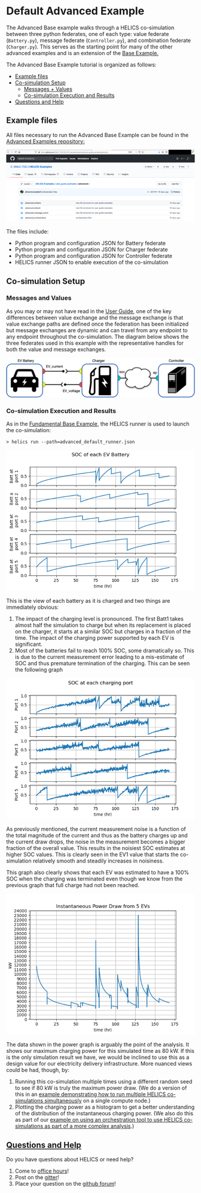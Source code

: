 # Default Advanced Example

The Advanced Base example walks through a HELICS co-simulation between three python federates, one of each type: value federate (`Battery.py`), message federate (`Controller.py`), and combination federate (`Charger.py`). This serves as the starting point for many of the other advanced examples and is an extension of the [Base Example.](../fundamental_examples/fundamental_default.md)

The Advanced Base Example tutorial is organized as follows:

- [Example files](#example-files)
- [Co-simulation Setup](#co-simulation-setup)
  - [Messages + Values](#messages-and-values)
  - [Co-simulation Execution and Results](#co-simulation-execution-and-results)
- [Questions and Help](#questions-and-help)

## Example files

All files necessary to run the Advanced Base Example can be found in the [Advanced Examples repository:](https://github.com/GMLC-TDC/HELICS-Examples/tree/main/user_guide_examples/advanced/advanced_default)

[![](https://github.com/GMLC-TDC/helics_doc_resources/raw/main/user_guide/advanced_examples_github.png)](https://github.com/GMLC-TDC/HELICS-Examples/tree/main/user_guide_examples/advanced/advanced_default)

The files include:

- Python program and configuration JSON for Battery federate
- Python program and configuration JSON for Charger federate
- Python program and configuration JSON for Controller federate
- HELICS runner JSON to enable execution of the co-simulation

## Co-simulation Setup

### Messages and Values

As you may or may not have read in the [User Guide](../../fundamental_topics/message_federates.md), one of the key differences between value exchange and the message exchange is that value exchange paths are defined once the federation has been initialized but message exchanges are dynamic and can travel from any endpoint to any endpoint throughout the co-simulation. The diagram below shows the three federates used in this example with the representative handles for both the value and message exchanges.

![](https://github.com/GMLC-TDC/helics_doc_resources/raw/main/user_guide/advanced_default_signal_topology.png)

### Co-simulation Execution and Results

As in the [Fundamental Base Example](../fundamental_examples/fundamental_default.md), the HELICS runner is used to launch the co-simulation:

```shell
> helics run --path=advanced_default_runner.json
```

![](https://github.com/GMLC-TDC/helics_doc_resources/raw/main/user_guide/advanced_default_battery_SOCs.png)

This is the view of each battery as it is charged and two things are immediately obvious:

1. The impact of the charging level is pronounced. The first Batt1 takes almost half the simulation to charge but when its replacement is placed on the charger, it starts at a similar SOC but charges in a fraction of the time. The impact of the charging power supported by each EV is significant.
2. Most of the batteries fail to reach 100% SOC, some dramatically so. This is due to the current measurement error leading to a mis-estimate of SOC and thus premature termination of the charging. This can be seen the following graph

![](https://github.com/GMLC-TDC/helics_doc_resources/raw/main/user_guide/advanced_default_estimated_SOCs.png)

As previously mentioned, the current measurement noise is a function of the total magnitude of the current and thus as the battery charges up and the current draw drops, the noise in the measurement becomes a bigger fraction of the overall value. This results in the noisiest SOC estimates at higher SOC values. This is clearly seen in the EV1 value that starts the co-simulation relatively smooth and steadily increases in noisiness.

This graph also clearly shows that each EV was estimated to have a 100% SOC when the charging was terminated even though we know from the previous graph that full charge had not been reached.

![](https://github.com/GMLC-TDC/helics_doc_resources/raw/main/user_guide/advanced_default_charging_power.png)

The data shown in the power graph is arguably the point of the analysis. It shows our maximum charging power for this simulated time as 80 kW. If this is the only simulation result we have, we would be inclined to use this as a design value for our electricity delivery infrastructure. More nuanced views could be had, though, by:

1. Running this co-simulation multiple times using a different random seed to see if 80 kW is truly the maximum power draw. (We do a version of this in an [example demonstrating how to run multiple HELICS co-simulations simultaneously](./advanced_brokers_simultaneous.md) on a single compute node.)
2. Plotting the charging power as a histogram to get a better understanding of the distribution of the instantaneous charging power. (We also do this as part of our [example on using an orchestration tool to use HELICS co-simulations as part of a more complex analysis](./advanced_orchestration.md).)

## [Questions and Help](../../support.md)

Do you have questions about HELICS or need help?

1. Come to [office hours](https://helics.org/HELICSOfficeHours.ics)!
2. Post on the [gitter](https://gitter.im/GMLC-TDC/HELICS)!
3. Place your question on the [github forum](https://github.com/GMLC-TDC/HELICS/discussions)!
